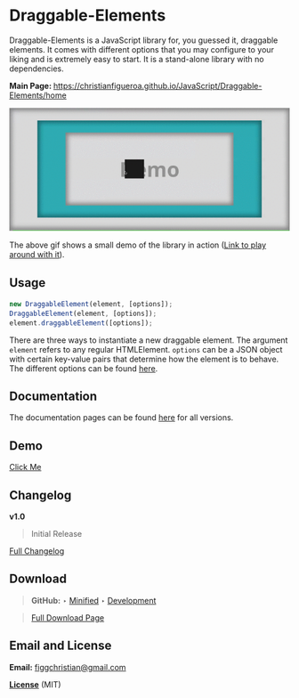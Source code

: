 # Draggable-Elements

Draggable-Elements is a JavaScript library for, you guessed it, draggable elements. It comes with different options that you may configure to your liking and is extremely easy to start. It is a stand-alone library with no dependencies.

<strong>Main Page: </strong>https://christianfigueroa.github.io/JavaScript/Draggable-Elements/home

[![](Draggable-Elements-demo.gif)](https://christianfigueroa.github.io/JavaScript/Draggable-Elements/demo#inertia=true "Demo Page")

The above gif shows a small demo of the library in action ([Link to play around with it](https://christianfigueroa/github.io/JavaScript/Draggable-Elements/demo#inertia=true "Demo Page")).

## Usage
```JavaScript
new DraggableElement(element, [options]);
DraggableElement(element, [options]);
element.draggableElement([options]);
```
There are three ways to instantiate a new draggable element. The argument ```element``` refers to any regular HTMLElement. ```options``` can be a JSON object with certain key-value pairs that determine how the element is to behave. The different options can be found [here](https://christianfigueroa.github.io/JavaScript/Draggable-Elements/documentation/latest#Options "Documentation Page").

## Documentation
The documentation pages can be found [here](https://christianfigueroa.github.io/JavaScript/Draggable-Elements/documentation/ "Documentation Page") for all versions.

## Demo
[Click Me](https://christianfigueroa.github.io/JavaScipt/Draggable-Elements/demo "Demo Page")

## Changelog
<strong>v1.0</strong>

> Initial Release

[Full Changelog](https://christianfigueroa.github.io/JavaScript/Draggable-Elements/changelog "Changelog")

## Download

> <strong>GitHub:</strong> &#8227; [Minified](Minified "Minified") &#8227; [Development](Development "Development")

> [Full Download Page](https://christianfigueroa.github.io/JavaScript/Draggable-Elements/download "Download Page")

## Email and License

<strong>Email:</strong> figgchristian@gmail.com

<strong>[License](LICENSE)</strong> (MIT)
